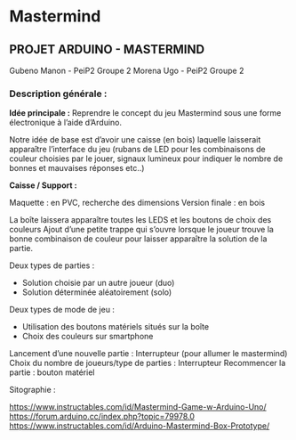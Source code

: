 # Mastermind
<h2>PROJET ARDUINO - MASTERMIND</h2>

Gubeno Manon - PeiP2 Groupe 2
Morena Ugo - PeiP2 Groupe 2


<h3>Description générale :</h3>

<b>Idée principale :</b> Reprendre le concept du jeu Mastermind sous une forme électronique à l’aide d’Arduino. 

Notre idée de base est d’avoir une caisse (en bois) laquelle laisserait apparaître l’interface du jeu (rubans de LED pour les combinaisons de couleur choisies par le jouer, signaux lumineux pour indiquer le nombre de bonnes et mauvaises réponses etc..)

**Caisse / Support :**

Maquette : en PVC, recherche des dimensions 
Version finale : en bois

La boîte laissera apparaître toutes les LEDS et les boutons de choix des couleurs
Ajout d’une petite trappe qui s’ouvre lorsque le joueur trouve la bonne combinaison de couleur pour laisser apparaître la solution de la partie.


Deux types de parties : 

-	Solution choisie par un autre joueur (duo)
-	Solution déterminée aléatoirement (solo)
 
Deux types de mode de jeu :

-	Utilisation des boutons matériels situés sur la boîte
-	Choix des couleurs sur smartphone 

Lancement d’une nouvelle partie : Interrupteur (pour allumer le mastermind)
Choix du nombre de joueurs/type de parties : Interrupteur
Recommencer la partie : bouton matériel


Sitographie : 

https://www.instructables.com/id/Mastermind-Game-w-Arduino-Uno/
https://forum.arduino.cc/index.php?topic=79978.0
https://www.instructables.com/id/Arduino-Mastermind-Box-Prototype/


